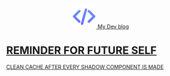 <p align="center">
  <a href="https://blog.derzan.dev">
    <img alt="Blog" src="https://raw.githubusercontent.com/MiTo0o/blog/main/content/assets/icon.png" width="64 />
  </a>
</p>
<h1 align="center">
  My Dev blog
</h1>

# REMINDER FOR FUTURE SELF

CLEAN CACHE AFTER EVERY SHADOW COMPONENT IS MADE
